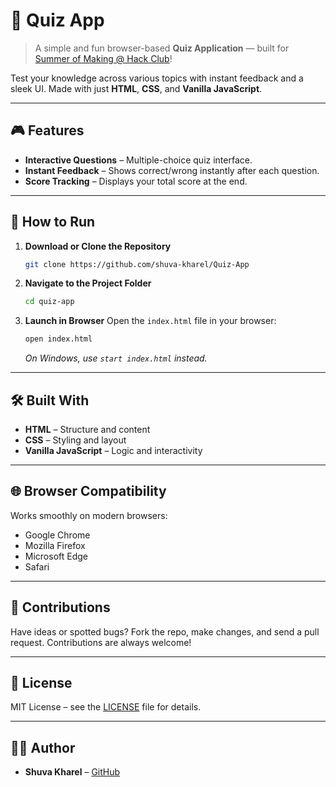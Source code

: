 # 🧠 Quiz App

> A simple and fun browser-based **Quiz Application** — built for [Summer of Making @ Hack Club](https://summer.hackclub.com)!

Test your knowledge across various topics with instant feedback and a sleek UI. Made with just **HTML**, **CSS**, and **Vanilla JavaScript**.

---

## 🎮 Features

- **Interactive Questions** – Multiple-choice quiz interface.
- **Instant Feedback** – Shows correct/wrong instantly after each question.
- **Score Tracking** – Displays your total score at the end.

---

## 🚀 How to Run

1. **Download or Clone the Repository**

   ```bash
   git clone https://github.com/shuva-kharel/Quiz-App
   ```

2. **Navigate to the Project Folder**

   ```bash
   cd quiz-app
   ```

3. **Launch in Browser**
   Open the `index.html` file in your browser:

   ```bash
   open index.html
   ```

   _On Windows, use `start index.html` instead._

---

## 🛠 Built With

- **HTML** – Structure and content
- **CSS** – Styling and layout
- **Vanilla JavaScript** – Logic and interactivity

---

## 🌐 Browser Compatibility

Works smoothly on modern browsers:

- Google Chrome
- Mozilla Firefox
- Microsoft Edge
- Safari

---

## 🤝 Contributions

Have ideas or spotted bugs? Fork the repo, make changes, and send a pull request. Contributions are always welcome!

---

## 📜 License

MIT License – see the [LICENSE](LICENSE) file for details.

---

## 👨‍💻 Author

- **Shuva Kharel** – [GitHub](https://github.com/shuva-kharel)

```

```
